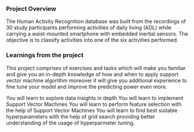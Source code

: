 ### Project Overview

 The Human Activity Recognition database was built from the recordings of 30 study participants performing activities of daily living (ADL) while carrying a waist-mounted smartphone with embedded inertial sensors. The objective is to classify activities into one of the six activities performed.


### Learnings from the project

 This project comprises of exercises and tasks which will make you familiar and give you an in-depth knowledge of how and when to apply support vector machine algorithm moreover it will give you additional experience to fine tune your model and improve the predicting power even more.

You will learn to explore data insights in depth
You will learn to implement Support Vector Machines
You will learn to perform feature selection with the help of Support Vector Machines
You will learn to find best suitable hyperparameters with the help of grid search providing better understanding of the usage of hyperparmeter tuning.


